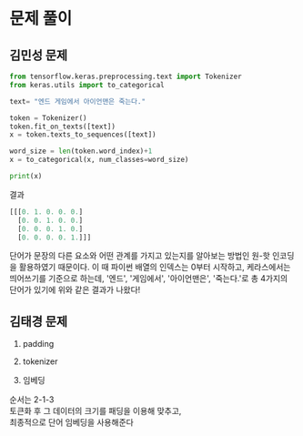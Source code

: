 # 문제 풀이

## 김민성 문제

```python
from tensorflow.keras.preprocessing.text import Tokenizer
from keras.utils import to_categorical

text= "엔드 게임에서 아이언맨은 죽는다."

token = Tokenizer()
token.fit_on_texts([text])
x = token.texts_to_sequences([text])

word_size = len(token.word_index)+1
x = to_categorical(x, num_classes=word_size)

print(x)
```

결과
```python
[[[0. 1. 0. 0. 0.]
  [0. 0. 1. 0. 0.]
  [0. 0. 0. 1. 0.]
  [0. 0. 0. 0. 1.]]]
```

단어가 문장의 다른 요소와 어떤 관계를 가지고 있는지를 알아보는 방법인 원-핫 인코딩을 활용하였기 때문이다. 이 때 파이썬 배열의 인덱스는 0부터 시작하고, 케라스에서는 띄어쓰기를 기준으로 하는데, '엔드', '게임에서', '아이언맨은', '죽는다.'로 총 4가지의 단어가 있기에 위와 같은 결과가 나왔다!

## 김태경 문제


1. padding

2. tokenizer

3. 임베딩

순서는 2-1-3   
토큰화 후 그 데이터의 크기를 패딩을 이용해 맞추고,    
최종적으로 단어 임베딩을 사용해준다
